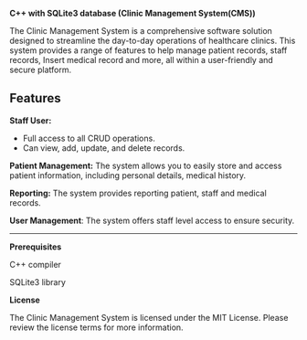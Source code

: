 **C++ with SQLite3 database (Clinic Management System(CMS))**

The Clinic Management System is a comprehensive software solution designed to streamline the day-to-day operations of healthcare clinics. This system provides a range of features to help manage patient records, staff records, Insert medical record and more, all within a user-friendly and secure platform.

**Features**
----------------------------------------------------------
**Staff User:**

- Full access to all CRUD operations.
- Can view, add, update, and delete records.

**Patient Management:** The system allows you to easily store and access patient information, including personal details, medical history.

**Reporting:** The system provides reporting patient, staff and medical records.

**User Management**: The system offers staff level access to ensure security.

----------------------------------------------------------------------
**Prerequisites**

C++ compiler

SQLite3 library

**License**

The Clinic Management System is licensed under the MIT License. Please review the license terms for more information.
